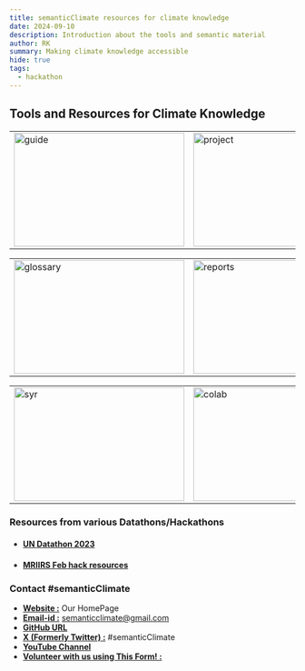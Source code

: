 ```yaml
---
title: semanticClimate resources for climate knowledge 
date: 2024-09-10
description: Introduction about the tools and semantic material
author: RK 
summary: Making climate knowledge accessible
hide: true
tags:
  - hackathon
---
```


## Tools and Resources for Climate Knowledge

<table>
  <tr>
    <!-- First clickable image linked to pos/test.md -->
    <td>
      <a href="guide_internship/">
        <img src='{{ "/static/img/resource1.jpg" | url }}' width="300" height="200" alt="guide">
      </a>
    </td>
    <!-- Second clickable image linked to another page (optional) -->
    <td>
      <a href="Interns_project/">
        <img src='{{ "/static/img/resource2.jpg" | url }}' width="300" height="200" alt="project">
      </a>
    </td>
    <!-- Third clickable image linked to another page (optional) -->
    <td>
      <a href="lit_search/">
        <img src='{{ "/static/img/resource3.jpg" | url }}' width="300" height="200" alt="pygetpapers">
      </a>
    </td>
  </tr>
</table>

<table>
  <tr>
    <!-- First clickable image linked to pos/test.md -->
    <td>
      <a href="IPCC_Glossary/">
        <img src='{{ "/static/img/resource9.jpg" | url }}' width="300" height="200" alt="glossary">
      </a>
    </td>
    <!-- Second clickable image linked to another page (optional) -->
    <td>
      <a href="semantic_chapters/">
        <img src='{{ "/static/img/resource4.jpg" | url }}' width="300" height="200" alt="reports">
      </a>
    </td>
    <!-- Third clickable image linked to another page (optional) -->
    <td>
      <a href="kgraph/">
        <img src='{{ "/static/img/resource6.jpg" | url }}' width="300" height="200" alt="ipccglossary">
      </a>
    </td>
  </tr>
</table>

<table>
  <tr>
    <!-- First clickable image linked to pos/test.md -->
    <td>
      <a href="syr_wikibase/">
        <img src='{{ "/static/img/resource8.jpg" | url }}' width="300" height="200" alt="syr">
      </a>
    </td>
    <!-- Second clickable image linked to another page (optional) -->
    <td>
      <a href="notebook/">
        <img src='{{ "/static/img/resource7.jpg" | url }}' width="300" height="200" alt="colab">
      </a>
    </td>
    <!-- Third clickable image linked to another page (optional) -->
    <td>
      <a href="demotutorial/">
        <img src='{{ "/static/img/resource5.jpg" | url }}' width="300" height="200" alt="tutorial">
      </a>
    </td>
  </tr>
</table>


### Resources from various Datathons/Hackathons

- #### [UN Datathon 2023](https://github.com/semanticClimate/un-datathon-2023/tree/main)

- #### [MRIIRS Feb hack resources](../../posts/for_MRIIRS_hack/)



### Contact #semanticClimate

- [**Website :**](https://semanticclimate.github.io/p/en/) Our HomePage
- [**Email-id :**](semanticclimate@gmail.com) <semanticclimate@gmail.com>
- [**GitHub URL**](https://github.com/petermr/semanticClimate)
- [**X (Formerly Twitter) :**](https://twitter.com/semanticClimate) #semanticClimate
- [**YouTube Channel**](https://www.youtube.com/channel/UCtsjF_DOMiCoZlZV3BzuAsg)
- [**Volunteer with us using This Form! :**](https://forms.gle/YaMs9GBKXropVoS4A)
 













